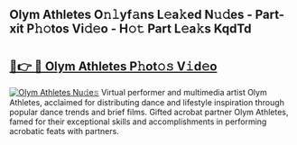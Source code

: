 ## Olym Athletes O𝚗𝚕yf𝚊ns L𝚎a𝚔ed N𝚞𝚍es - Part-xit P𝚑𝚘tos Vi𝚍𝚎o - H𝚘𝚝 Part L𝚎a𝚔s KqdTd

# <h2><a href="http://kf6nq57.oniu.top/?m=Olym+Athletes">🔗👉 🔴 Olym Athletes P𝚑ot𝚘𝚜 V𝚒d𝚎o</a></h2>

[![Olym Athletes Nu𝚍e𝚜](https://i.imgur.com/0qMVB7G.gif)](http://kf6nq57.oniu.top/?m=Olym+Athletes)
Virtual performer and multimedia artist Olym Athletes, acclaimed for distributing dance and lifestyle inspiration through popular dance trends and brief films. Gifted acrobat partner Olym Athletes, famed for their exceptional skills and accomplishments in performing acrobatic feats with partners.  
